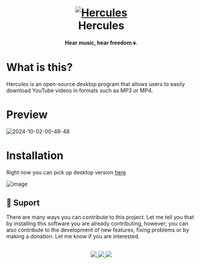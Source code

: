 <div align="center">
    <p>
    <h1>
      <a href="https://github.com/axl72/Hercules/releases/tag/v1.0.0">
        <img src="https://i.ibb.co/bbG1JSf/hercules.png" alt="Hercules" />
      </a>
      <br />
      Hercules
    </h1>
    <h4>Hear music, hear freedom 💀.</h4>
  </p>
</div>

# What is this?
Hercules is an open-source desktop program that allows users to easily download YouTube videos in formats such as MP3 or MP4.
# Preview 

![2024-10-02-00-48-48](https://github.com/user-attachments/assets/59945592-1275-4d01-9ab8-35aa7c33397d)


# Installation

Right now you can pick up desktop version [here](https://github.com/axl72/Hercules/releases/tag/v1.0.0)

![image](https://github.com/user-attachments/assets/e70ff555-be2d-459e-8678-9c5d01b8c7b2)

<h2 style="text-align: left;">💝 Suport</h2>
There are many ways you can contribute to this project. Let me tell you that by installing this software you are already contributing, however; you can also contribute to the development of new features, fixing problems or by making a donation. Let me know if you are interested.

<br/>
<br/>
<p align="center">
    <a href="mailto:axell.bernabel72@gmail.com?subject=MCOC%20API%20Colaboration&body=Quiero%20colaborar%20porque...">
        <img src="https://img.shields.io/badge/Gmail-D14836?style=for-the-badge&logo=gmail&logoColor=white"/>
    </a>
    <a href="https://paypal.me/axlbernabel">
        <img src="https://img.shields.io/badge/PayPal-00457C?style=for-the-badge&logo=paypal&logoColor=white"/>
    </a>
    <a href="https://buymeacoffee.com/axl7">
        <img src="https://img.shields.io/badge/-Buy_Me_a_Coffee-FFDD00?style=for-the-badge&logo=buymeacoffee&logoColor=535353"/>
    </a>
</p>

